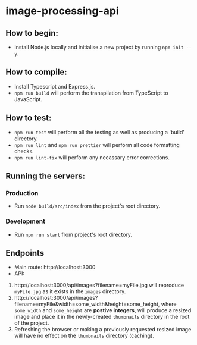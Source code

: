 # image-processing-api
## How to begin:
* Install Node.js locally and initialise a new project by running ```npm init --y```.
## How to compile:
* Install Typescript and Express.js.
* ```npm run build``` will perform the transpilation from TypeScript to JavaScript.
## How to test:
* ```npm run test``` will perform all the testing as well as producing a 'build' directory.
* ```npm run lint```  and ```npm run prettier``` will perform all code formatting checks. 
* ```npm run lint-fix``` will perform any necassary error corrections.
## Running the servers:
### Production
* Run ```node build/src/index``` from the project's root directory.
### Development
* Run ```npm run start``` from project's root directory.
## Endpoints
* Main route: http://localhost:3000
* API: 
1. http://localhost:3000/api/images?filename=myFile.jpg will reproduce ```myFile.jpg```
as it exists in the ```images``` directory.
2. http://localhost:3000/api/images?filename=myFile&width=some_width&height=some_height, where ```some_width```
and ```some_height``` are **postive integers**, will produce a resized image and
place it in the newly-created ```thumbnails``` directory in the root of the project.
3. Refreshing the browser or making a previously requested resized image will have no effect on the ```thumbnails```
directory (caching).
